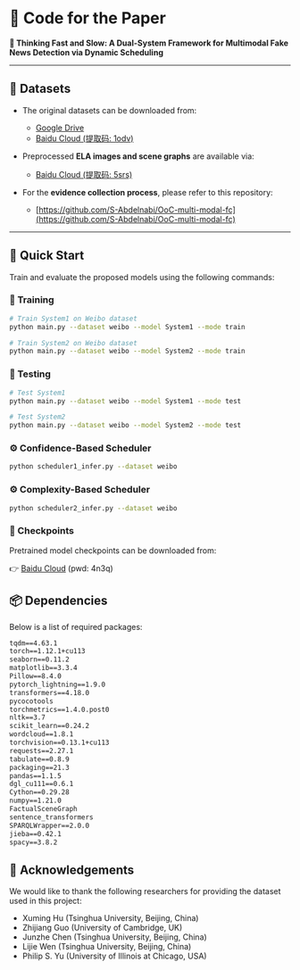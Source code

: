 # 📰 Code for the Paper  
**🧠 Thinking Fast and Slow: A Dual-System Framework for Multimodal Fake News Detection via Dynamic Scheduling**

---

## 📂 Datasets

- The original datasets can be downloaded from:  
  - [Google Drive](https://drive.google.com/file/d/14NNqLKSW1FzLGuGkqwlzyIPXnKDzEFX4/view?usp=sharing)  
  - [Baidu Cloud (提取码: 1odv)](https://pan.baidu.com/s/1OV_Oab0zQgI8P2Wo1qwBuw?pwd=1odv)

- Preprocessed **ELA images and scene graphs** are available via:  
  - [Baidu Cloud (提取码: 5srs)](https://pan.baidu.com/s/1AokbHvhAhqZy9-3wglzi2Q?pwd=5srs)

- For the **evidence collection process**, please refer to this repository:  
  - [https://github.com/S-Abdelnabi/OoC-multi-modal-fc](https://github.com/S-Abdelnabi/OoC-multi-modal-fc)

---

## 🚀 Quick Start

Train and evaluate the proposed models using the following commands:

### 🔧 Training

```bash
# Train System1 on Weibo dataset
python main.py --dataset weibo --model System1 --mode train

# Train System2 on Weibo dataset
python main.py --dataset weibo --model System2 --mode train
```
### 🧪 Testing

```bash
# Test System1
python main.py --dataset weibo --model System1 --mode test

# Test System2
python main.py --dataset weibo --model System2 --mode test
```

### ⚙️ Confidence-Based Scheduler
```bash
python scheduler1_infer.py --dataset weibo
```
### ⚙️ Complexity-Based Scheduler
```bash
python scheduler2_infer.py --dataset weibo
```
### 💾 Checkpoints
Pretrained model checkpoints can be downloaded from:

👉 [Baidu Cloud](https://pan.baidu.com/s/1oaHugXP7LAhFbXrPjvOeCg?pwd=4n3q) (pwd: 4n3q) 

## 📦 Dependencies
Below is a list of required packages:
```txt
tqdm==4.63.1
torch==1.12.1+cu113
seaborn==0.11.2
matplotlib==3.3.4
Pillow==8.4.0
pytorch_lightning==1.9.0
transformers==4.18.0
pycocotools
torchmetrics==1.4.0.post0
nltk==3.7
scikit_learn==0.24.2
wordcloud==1.8.1
torchvision==0.13.1+cu113
requests==2.27.1
tabulate==0.8.9
packaging==21.3
pandas==1.1.5
dgl_cu111==0.6.1
Cython==0.29.28
numpy==1.21.0
FactualSceneGraph
sentence_transformers
SPARQLWrapper==2.0.0
jieba==0.42.1
spacy==3.8.2
```
## 🙏 Acknowledgements
We would like to thank the following researchers for providing the dataset used in this project:
* Xuming Hu (Tsinghua University, Beijing, China)
*  Zhijiang Guo (University of Cambridge, UK)
* Junzhe Chen (Tsinghua University, Beijing, China)
* Lijie Wen (Tsinghua University, Beijing, China)
* Philip S. Yu (University of Illinois at Chicago, USA)

